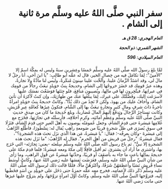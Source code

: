 <h1 dir="rtl">سفر النبي صلَّى اللهُ عليه وسلَّم مرة ثانية إلى الشام .</h1>

<h5 dir="rtl">العام الهجري:  28  ق هـ

الشهر القمري: ذو الحجة

العام الميلادي: 596</h5>

<p dir="rtl">لمَّا بلغَ رسولُ الله صلَّى اللهُ عليه وسلَّم خَمسًا وعِشرين سنةً وليس له بمكَّةَ اسمٌ إلا "الأمينُ"؛ لِمَا تكامَلَ فيه من خِصال الخير، قال له عمُّه أبو طالِبٍ: "يا ابنَ أخي، أنا رجلٌ لا مالَ لي، وقد اشتَدَّ الزَّمانُ علينا، وألَحَّت علينا سِنونَ مُنكَرةٌ، وليس لنا مادَّةٌ ولا تجارةٌ، وهذه عيرُ قومِك قد حَضَرَ خروجُها إلى الشامِ، وخديجةُ بِنتُ خوَيلدٍ تبعَثُ رِجالًا من قومِك في عيرانِها، فيتَّجِرون لها في مالِها، ويُصيبون مَنافِعَ، فلو جِئتَها فوَضَعْتَ نفسَك عليها لأسرَعَت إليك، وفَضَّلَتْكَ على غيرِك، لِمَا يبلُغُها عنك من طهارَتِك، وإن كنتُ لَأكرَهُ أن تأتيَ الشامَ، وأخافُ عليك من يهودَ، ولكن لا نَجِدُ من ذلك بُدًّا".
وكانتْ خديجةُ بِنتُ خوَيلدٍ امرأةً تاجرةً ذاتَ شرفٍ ومالٍ كثيرٍ وتجارةٍ تبعَثُ بها إلى الشَّامِ، فتكونُ عِيرُها كعامَّةِ عِيرِ قُرَيشٍ، وكانت تستأجِرُ الرِّجالَ وتدفَعُ إليهمُ المالَ مُضاربةً، وبلغ خَديجةَ ما كان من صِدقِ حديثِ النبيِّ صلَّى اللهُ عليه وسلَّم وعِظَمِ أمانَتِه، وكرمِ أخلاقِه، فأرسلَتْه في تجارَتِها، فخَرَج مع غُلامِها مَيسَرةَ حتى قدِمَ الشامَ، وجعل عُمومَتُه يوصون به أهلَ العيرِ حتى قدِمَ الشامَ، فنَزَلَا في سوقِ بُصرَى في ظلِّ شجرةٍ قريبًا من صَومعةِ راهِبٍ يُقال له: نِسْطُورَا، فاطَّلَع الرَّاهبُ إلى مَيسَرةَ -وكان يعرِفُه-؛ فقال: "يا مَيسَرةُ، مَن هذا الذي نزَل تحتَ هذه الشجرةِ؟"، فقال مَيسَرةُ: "رجلٌ من قريش من أهلِ الحرمِ". فقال له الرَّاهبُ: "ما نَزَل تحتَ هذه الشجرةِ إلا نبيٌّ".
ثم باع رسول الله صلَّى اللهُ عليه وسلَّم سِلعتَه -يعني: تِجارَتَه- التي خَرَج بها، واشترى ما أراد أن يشتريَ، ثم أقبل قافِلًا إلى مكةَ ومعه مَيسَرةُ؛ فلما قدِمَ مكةَ على خديجةَ بمالِها باعت ما جاء به بأضعَفَ أو قريبًا، وحدَّثها مَيسَرةُ عن قَولِ الراهبِ، وما رَأى من شأنِ النبيِّ صلَّى اللهُ عليه وسلَّم، فعَرَضَت نَفسَها عليه رَضي اللهُ عنها، وكانتْ أوسَطَ نساءِ قُريشٍ نَسَبًا وأعظمَهُنَّ شَرَفًا، وأكثَرَهُنَّ مالًا، فلمَّا قالت ذلك لرسولِ الله صلَّى اللهُ عليه وسلَّم ذَكَر ذلك لأعمامِه، فخرج معه عمُّه حمزةُ حتى دَخَل على خويلِدِ بنِ أسَدٍ فخَطَبها إليه، فتزوَّجها النبيُّ صلَّى اللهُ عليه وسلَّم، وكانتْ أوَّلَ امرأةٍ تزوَّجَها، ولم يتزوَّج عليها غيرَها حتى ماتت رَضي اللهُ عنها.</p></br>

